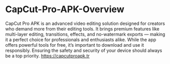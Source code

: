 # CapCut-Pro-APK-Overview
CapCut Pro APK is an advanced video editing solution designed for creators who demand more from their editing tools. It brings premium features like multi-layer editing, transitions, effects, and no-watermark exports — making it a perfect choice for professionals and enthusiasts alike.
While the app offers powerful tools for free, it’s important to download and use it responsibly. Ensuring the safety and security of your device should always be a top priority. 
https://capcutproapk.tr
